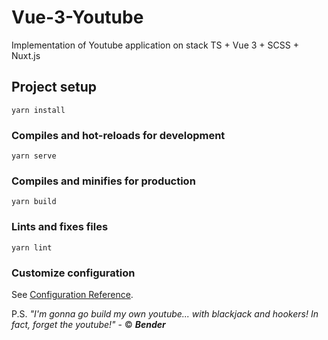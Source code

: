 # Vue-3-Youtube
Implementation of Youtube application on stack TS + Vue 3 + SCSS + Nuxt.js

## Project setup
```
yarn install
```

### Compiles and hot-reloads for development
```
yarn serve
```

### Compiles and minifies for production
```
yarn build
```

### Lints and fixes files
```
yarn lint
```

### Customize configuration
See [Configuration Reference](https://cli.vuejs.org/config/).

P.S.
*"I'm gonna go build my own youtube... with blackjack and hookers! In fact, forget the youtube!"* - &copy; ***Bender***
